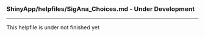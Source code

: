 ### ShinyApp/helpfiles/SigAna_Choices.md - Under Development

***

This helpfile is under not finished yet

